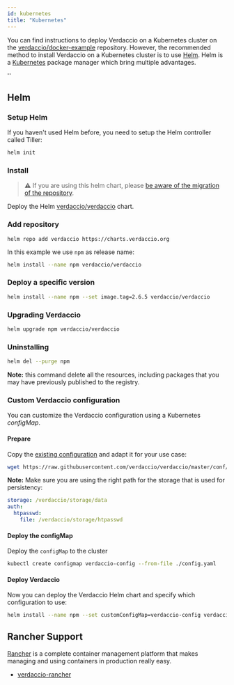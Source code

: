```yaml
---
id: kubernetes
title: "Kubernetes"
---
```


 You can find instructions to deploy Verdaccio on a Kubernetes cluster on the
[verdaccio/docker-example](https://github.com/verdaccio/docker-examples/tree/master/kubernetes-example)
repository. However, the recommended method to install Verdaccio on a Kubernetes
cluster is to use [Helm](https://helm.sh). Helm is a
[Kubernetes](https://kubernetes.io) package manager which bring multiple
advantages.

<div id="codefund">''</div>

## Helm

### Setup Helm

If you haven't used Helm before, you need to setup the Helm controller called
Tiller:

```bash
helm init
```

### Install

> ⚠️ If you are using this helm chart, please [be aware of the migration of the repository](https://github.com/verdaccio/verdaccio/issues/1767).

Deploy the Helm [verdaccio/verdaccio](https://github.com/verdaccio/charts)
chart.

### Add repository

```
helm repo add verdaccio https://charts.verdaccio.org
```

In this example we use `npm` as release name:

```bash
helm install --name npm verdaccio/verdaccio
```

### Deploy a specific version

```bash
helm install --name npm --set image.tag=2.6.5 verdaccio/verdaccio
```

### Upgrading Verdaccio

```bash
helm upgrade npm verdaccio/verdaccio
```

### Uninstalling

```bash
helm del --purge npm
```

**Note:** this command delete all the resources, including packages that you may
have previously published to the registry.


### Custom Verdaccio configuration

You can customize the Verdaccio configuration using a Kubernetes *configMap*.

#### Prepare

Copy the [existing configuration](https://github.com/verdaccio/verdaccio/blob/master/conf/docker.yaml)
and adapt it for your use case:

```bash
wget https://raw.githubusercontent.com/verdaccio/verdaccio/master/conf/docker.yaml -O config.yaml
```

**Note:** Make sure you are using the right path for the storage that is used for
persistency:

```yaml
storage: /verdaccio/storage/data
auth:
  htpasswd:
    file: /verdaccio/storage/htpasswd
```

#### Deploy the configMap

Deploy the `configMap` to the cluster

```bash
kubectl create configmap verdaccio-config --from-file ./config.yaml
```

#### Deploy Verdaccio

Now you can deploy the Verdaccio Helm chart and specify which configuration to
use:

```bash
helm install --name npm --set customConfigMap=verdaccio-config verdaccio/verdaccio
```

## Rancher Support

[Rancher](http://rancher.com/) is a complete container management platform that makes managing and using containers in production really easy.

* [verdaccio-rancher](https://github.com/lgaticaq/verdaccio-rancher)
